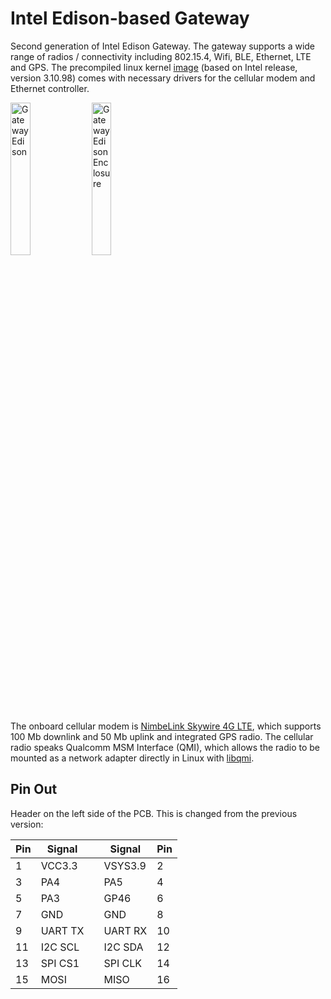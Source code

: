 # Intel Edison-based Gateway
<!--
A gateway design based on Intel Edison, which features two 802.15.4
radios, Ethernet controller, micro SD slot, built-in Wifi and BLE radios.


<img src="https://raw.githubusercontent.com/lab11/IntelEdisonGateway/master/images/edison_front.png" alt="Gateway Edison" width="25%;">&nbsp;&nbsp;&nbsp;&nbsp;&nbsp;&nbsp;&nbsp;&nbsp;&nbsp;
<img src="https://raw.githubusercontent.com/lab11/IntelEdisonGateway/master/images/edison_case_1000x629.jpg" alt="Gateway Edison" width="35%;">
-->
Second generation of Intel Edison Gateway. The gateway supports a wide range 
of radios / connectivity including 802.15.4, Wifi, BLE, Ethernet, LTE and GPS.
The precompiled linux kernel [image](https://github.com/lab11/IntelEdisonGateway/tree/master/kernel_patch/3.10.98/kernel_image) 
(based on Intel release, version 3.10.98) comes with necessary drivers for the
cellular modem and Ethernet controller.

<img src="https://github.com/lab11/IntelEdisonGateway/blob/master/images/images/edison-v3-front.png" alt="Gateway Edison" width="25%;">
<img src="https://github.com/lab11/IntelEdisonGateway/blob/master/images/images/edison-v3-front.png" alt="Gateway Edison Enclosure" width="25%;">

The onboard cellular modem is [NimbeLink Skywire 4G LTE](http://nimbelink.com/skywire-cellular-modem-lte/),
which supports 100 Mb downlink and 50 Mb uplink and integrated GPS radio.
The cellular radio speaks Qualcomm MSM Interface (QMI), which allows the radio
to be mounted as a network adapter directly in Linux with [libqmi](https://www.freedesktop.org/wiki/Software/libqmi/).


<!--
[LGSInnovations](https://github.com/LGSInnovations/Edison-Ethernet) has great
documentation of how to use LAN9512 on ubilinux.
The kernel module for smsc95xx (Ethernet controller) can be found [here](https://github.com/LGSInnovations/Edison-Ethernet/releases),
as well as the [installation guide](https://github.com/LGSInnovations/Edison-Ethernet/blob/master/guides/installation.md).

[edison_front]: https://github.com/lab11/IntelEdisonGateway/blob/master/images/edison_front.png "Front"

Pin Out
-------

Header on the left side of the PCB:

| Pin | Signal |   | Signal | Pin |
|-----|--------|---|--------|-----|
| 1   | MISO   |   | MOSI   | 2   |
| 3   | SCLK   |   | !CS1   | 4   |
| 5   | SDA    |   | SCL    | 6   |
| 7   | RX     |   | TX     | 8   |
| 9   | GP46   |   | GP45   | 10  |
| 11  | PA5    |   | GP44   | 12  |
| 13  | PA6    |   | PA3    | 14  |
| 15  | PA7    |   | PA4    | 16  |
| 17  | GND    |   | GND    | 18  |
-->


Pin Out
-------

Header on the left side of the PCB. This is changed from the previous version:

| Pin | Signal  |   | Signal  | Pin |
|-----|---------|---|---------|-----|
| 1   | VCC3.3  |   | VSYS3.9 | 2   |
| 3   | PA4     |   | PA5     | 4   |
| 5   | PA3     |   | GP46    | 6   |
| 7   | GND     |   | GND     | 8   |
| 9   | UART TX |   | UART RX | 10  |
| 11  | I2C SCL |   | I2C SDA | 12  |
| 13  | SPI CS1 |   | SPI CLK | 14  |
| 15  | MOSI    |   | MISO    | 16  |

